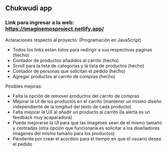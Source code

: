## Chukwudi app

### Link para ingresar a la web: https://imaginemosproject.netlify.app/

Aclaraciones respecto al proyecto:
(Programación en JavaScript)

- Todos los links estan listos para redirigir a sus respectivas paginas (hecho)
- Contador de productos añadidos al carrito (hecho)
- Scroll para la lista de categorias y la lista de productos (hecho)
- Contador de personas que solicitan el pedido (hecho)
- Agregar productos al carrito de compras (hecho)

Posibles mejoras:

- Falta la opción de remover productos del carrito de compras
- Mejorar la UI de los productos en el carrito (mantener un mismo diseño independiente de la longitud del texto de cada producto)
- Falta mejorar la UX al añadir un producto al carrito (la alerta es un feedback muy acaparadora)
- Puede mejorarse la UI para que las imagenes sean de el mismo tamaño y centradas (otra opción que funcionaría es solicitar a los diseñadores imagenes del mismo tamaño para los productos)
- Pendiente por crear el acordion para el tiempo en que el usuario desea el pedido
